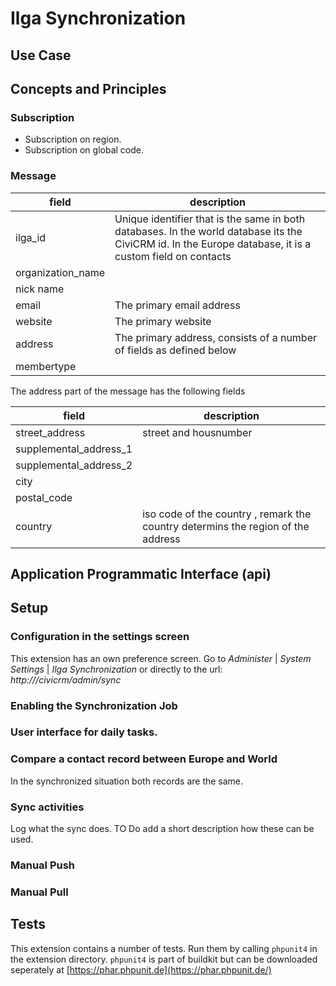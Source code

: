 # Ilga Synchronization

## Use Case


## Concepts and Principles

### Subscription
* Subscription on region.
* Subscription on global code.

### Message

| field | description |
| --- | --- |
| ilga_id | Unique identifier that is the same in both databases. In the world database its the CiviCRM id. In the Europe database, it is a custom field on contacts|
| organization_name |
| nick name | 
| email | The primary email address |
| website | The primary website |
| address | The primary address, consists of a number of fields as defined below |
| membertype | 

The address part of the message has the following fields

| field | description |
| --- | --- |
| street_address | street and housnumber|
|supplemental_address_1 ||
|supplemental_address_2 ||
|city ||
|postal_code ||
|country| iso code of the country , remark the country determins the region of the address |

## Application Programmatic Interface (api)


## Setup

### Configuration in the settings screen
This extension has an own preference screen. Go to *Administer* | *System Settings* | *Ilga Synchronization* or directly
to the url: _http://<host>/civicrm/admin/sync_

### Enabling the Synchronization Job

### User interface for daily tasks.

### Compare a contact record between Europe and World
In the synchronized situation both records are the same.

### Sync activities
Log what the sync does. TO Do add a short description how these can be used.

### Manual Push

### Manual Pull

## Tests
This extension contains a number of tests. Run them by calling `phpunit4` in the extension directory.
`phpunit4` is part of buildkit but can be downloaded seperately at [https://phar.phpunit.de](https://phar.phpunit.de/)


